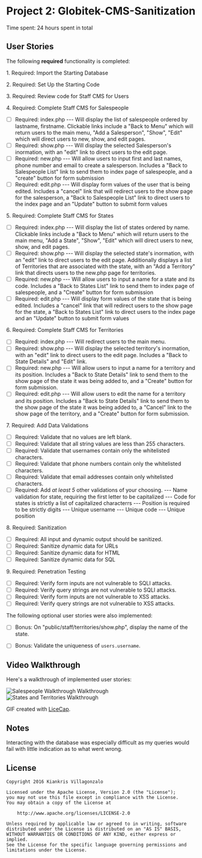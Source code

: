 # Project 2: Globitek-CMS-Sanitization

Time spent: 24 hours spent in total

## User Stories

The following **required** functionality is completed:

1\. Required: Import the Starting Database

2\. Required: Set Up the Starting Code

3\. Required: Review code for Staff CMS for Users

4\. Required: Complete Staff CMS for Salespeople
  * [ ]  Required: index.php --- Will display the list of salespeople ordered by lastname, firstname. Clickable links include a "Back to Menu" which will return users to the main menu, "Add a Salesperson", "Show", "Edit" which will direct users to new, show, and edit pages.
  * [ ]  Required: show.php --- Will display the selected Salesperson's inormation, with an "edit" link to direct users to the edit page.
  * [ ]  Required: new.php --- Will allow users to input first and last names, phone number and email to create a salesperson. Includes a "Back to Salespeople List" link to send them to index page of salespeople, and a "create" button for form submission
  * [ ]  Required: edit.php --- Will display form values of the user that is being edited. Includes a "cancel" link that will redirect users to the show page for the salesperson, a "Back to Salespeople List" link to direct users to the index page and an "Update" button to submit form values

5\. Required: Complete Staff CMS for States
  * [ ]  Required: index.php --- Will display the list of states ordered by name. Clickable links include a "Back to Menu" which will return users to the main menu, "Add a State", "Show", "Edit" which will direct users to new, show, and edit pages.
  * [ ]  Required: show.php --- Will display the selected state's inormation, with an "edit" link to direct users to the edit page. Additionally displays a list of Territories that are associated with the state, with an "Add a Territory" link that directs users to the new.php page for territories. 
  * [ ]  Required: new.php --- Will allow users to input a name for a state and its code. Includes a "Back to States List" link to send them to index page of salespeople, and a "Create" button for form submission
  * [ ]  Required: edit.php --- Will display form values of the state that is being edited. Includes a "cancel" link that will redirect users to the show page for the state, a "Back to States List" link to direct users to the index page and an "Update" button to submit form values

6\. Required: Complete Staff CMS for Territories
  * [ ]  Required: index.php --- Will redirect users to the main menu.
  * [ ]  Required: show.php --- Will display the selected territory's inormation, with an "edit" link to direct users to the edit page. Includes a "Back to State Details" and "Edit" link.
  * [ ]  Required: new.php --- Will allow users to input a name for a territory and its position. Includes a "Back to State Details" link to send them to the show page of the state it was being added to, and a "Create" button for form submission.
  * [ ]  Required: edit.php --- Will allow users to edit the name for a territory and its position. Includes a "Back to State Details" link to send them to the show page of the state it was being added to, a "Cancel" link to the show page of the territory, and a "Create" button for form submission.

7\. Required: Add Data Validations
  * [ ]  Required: Validate that no values are left blank.
  * [ ]  Required: Validate that all string values are less than 255 characters.
  * [ ]  Required: Validate that usernames contain only the whitelisted characters.
  * [ ]  Required: Validate that phone numbers contain only the whitelisted characters.
  * [ ]  Required: Validate that email addresses contain only whitelisted characters.
  * [ ]  Required: Add *at least 5* other validations of your choosing.
         --- Name validation for state, requiring the first letter to be capitalized
         --- Code for states is strictly a list of capitalized characterrs
         --- Position is required to be strictly digits
         --- Unique username
         --- Unique code
         --- Unique position 

8\. Required: Sanitization
  * [ ]  Required: All input and dynamic output should be sanitized.
  * [ ]  Required: Sanitize dynamic data for URLs
  * [ ]  Required: Sanitize dynamic data for HTML
  * [ ]  Required: Sanitize dynamic data for SQL

9\. Required: Penetration Testing
  * [ ]  Required: Verify form inputs are not vulnerable to SQLI attacks.
  * [ ]  Required: Verify query strings are not vulnerable to SQLI attacks.
  * [ ]  Required: Verify form inputs are not vulnerable to XSS attacks.
  * [ ]  Required: Verify query strings are not vulnerable to XSS attacks.

The following optional user stories were also implemented:

- [ ]  Bonus: On "public/staff/territories/show.php", display the name of the state.

- [ ]  Bonus: Validate the uniqueness of `users.username`.

## Video Walkthrough

Here's a walkthrough of implemented user stories:

<img src='https://github.com/kiankris/Globitek-CMS-Sanitization/blob/master/Salespeople.gif' title='Salespeople Walkthrough' width='' alt='Salespeople Walkthrough Walkthrough' />

<img src='https://github.com/kiankris/Globitek-CMS-Sanitization/blob/master/States_Territories.gif' title='States and Territories Walkthrough' width='' alt='States and Territories Walkthrough' />

GIF created with [LiceCap](http://www.cockos.com/licecap/).

## Notes

Interacting with the database was especially difficult as my queries would fail with little indication as to what went wrong. 

## License

    Copyright 2016 Kiankris Villagonzalo

    Licensed under the Apache License, Version 2.0 (the "License");
    you may not use this file except in compliance with the License.
    You may obtain a copy of the License at

        http://www.apache.org/licenses/LICENSE-2.0

    Unless required by applicable law or agreed to in writing, software
    distributed under the License is distributed on an "AS IS" BASIS,
    WITHOUT WARRANTIES OR CONDITIONS OF ANY KIND, either express or implied.
    See the License for the specific language governing permissions and
    limitations under the License.
